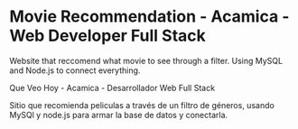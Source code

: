 # Movie Recommendation - Acamica - Web Developer Full Stack
Website that reccomend what movie to see through a filter. Using MySQL and Node.js to connect everything.


Que Veo Hoy - Acamica - Desarrollador Web Full Stack

Sitio que recomienda peliculas a través de un filtro de géneros, usando MySQl y node.js para armar la base de datos y conectarla.
